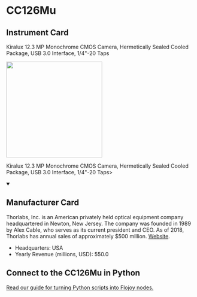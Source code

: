
# CC126Mu

## Instrument Card

<div className="flex">

<div>

Kiralux 12.3 MP Monochrome CMOS Camera, Hermetically Sealed Cooled Package, USB 3.0 Interface, 1/4"-20 Taps

</div>

<img width="256" src="https://v5.airtableusercontent.com/v1/19/19/1691539200000/bAXQZ3bWMleC7Zei52TbWQ/_bUZSMiYSv2ooMdm20thRSC2DlK0pNeFz8ZMP3mfwCFYAL6xCf8MOn_EMkaYAWAu6uZp2NjKBMHBSP5yR8MHe_4DjwsC4TWz33FeuJL5kXM/Pii0mnDhgMK4e-7k8cToGcOAkQ_Uiz5j1H7Ffsd6Rdo"/>

</div>

Kiralux 12.3 MP Monochrome CMOS Camera, Hermetically Sealed Cooled Package, USB 3.0 Interface, 1/4"-20 Taps>

<details open>
<summary><h2>Manufacturer Card</h2></summary>

Thorlabs, Inc. is an American privately held optical equipment company headquartered in Newton, New Jersey. The company was founded in 1989 by Alex Cable, who serves as its current president and CEO. As of 2018, Thorlabs has annual sales of approximately $500 million. <a href="https://www.thorlabs.com/">Website</a>.

<ul>
  <li>Headquarters: USA</li>
  <li>Yearly Revenue (millions, USD): 550.0</li>
</ul>
</details>

## Connect to the CC126Mu in Python

[Read our guide for turning Python scripts into Flojoy nodes.](https://docs.flojoy.ai/custom-nodes/creating-custom-node/)


